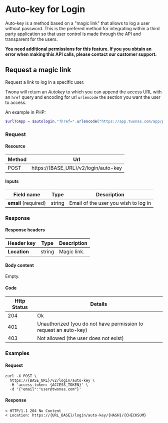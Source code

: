 # Auto-key for Login

Auto-key is a method based on a "magic link" that allows to log a user without password. This is the prefered method for integrating within a third party application so that user control is made through the API and transparent for the users.

**You need additional permissions for this feature. If you you obtain an error when making this API calls, please contact our customer support.**

## Request a magic link

Request a link to log in a specific user.

Twona will return an _Autokey_ to which you can append the access URL with an `href` query and encoding for url `urlencode` the section you want the user to access.

An example in PHP:

```php
$urlToApp = $autologin."?href=".urlencode("https://app.twonas.com/app/p/apollo/upload?reference=".$referenceId."&target=".$targetId);
```

### Request

#### Resource

Method | Url
------- | --------
POST | https://{BASE_URL}/v2/login/auto-key

#### Inputs

Field name |     Type    | Description
--------- | ----------- | -----------
**email** (required) | string | Email of the user you wish to log in

### Response

#### Response headers
Header key |     Type    | Description
--------- | ----------- | -----------
**Location** | string | Magic link.

#### Body content

Empty.

#### Code

Http Status | Details
----------- | ----------
204 | Ok
401 | Unauthorized (you do not have permission to request an auto-key)
403 | Not allowed (the user does not exist)

### Examples

#### Request
```
curl -X POST \
  https://{BASE_URL}/v2/login/auto-key \
  -H 'access-token: {ACCESS_TOKEN}' \
  -d '{"email":"user@twonas.com"}'
```

#### Response
```
< HTTP/1.1 204 No Content
< Location: https://{URL_BASE}/login/auto-key/{HASH}/{CHECKSUM}
```
